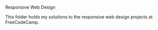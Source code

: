 Responsive Web Design

This folder holds my solutions to the responsive web design projects at FreeCodeCamp. 
